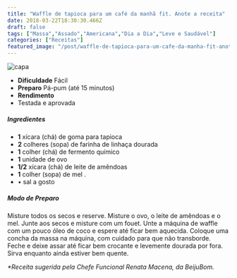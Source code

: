```yaml
---
title: "Waffle de tapioca para um café da manhã fit. Anote a receita"
date: 2018-03-22T18:30:30.466Z
draft: false
tags: ["Massa","Assado","Americana","Dia a Dia","Leve e Saudável"]
categories: ["Receitas"]
featured_image: "/post/waffle-de-tapioca-para-um-cafe-da-manha-fit-anote-a-receita.169be7e1.jpg"
---
```


![capa](/post/waffle-de-tapioca-para-um-cafe-da-manha-fit-anote-a-receita.169be7e1.jpg)

*   **Dificuldade** Fácil
*   **Preparo** Pá-pum (até 15 minutos)
*   **Rendimento**
*   Testada e aprovada
    

##### Ingredientes

*   **1** xícara (chá) de goma para tapioca
*   **2** colheres (sopa) de farinha de linhaça dourada
*   **1** colher (chá) de fermento químico
*   **1** unidade de ovo
*   **1/2** xícara (chá) de leite de amêndoas
*   **1** colher (sopa) de mel .
*   • sal a gosto

##### Modo de Preparo

Misture todos os secos e reserve. Misture o ovo, o leite de amêndoas e o mel. Junte aos secos e misture com um fouet. Unte a máquina de waffle com um pouco óleo de coco e espere até ficar bem aquecida. Coloque uma concha da massa na máquina, com cuidado para que não transborde. Feche e deixe assar até ficar bem crocante e levemente dourada por fora. Sirva enquanto ainda estiver bem quente.

_*Receita sugerida pela Chefe Funcional Renata Macena, da BeijuBom._

